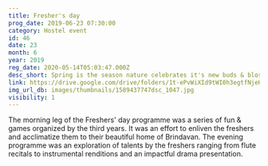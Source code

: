 ```yaml
---
title: Fresher's day
prog_date: 2019-06-23 07:30:00
category: Hostel event
id: 46
date: 23
month: 6
year: 2019
reg_date: 2020-05-14T05:03:47.000Z
desc_short: Spring is the season nature celebrates it's new buds & blossoms. Summer is the season we celebrate the new comers to our campus.
link: https://drive.google.com/drive/folders/1t-ePvWiXId9tWI0h3egtfNjeHvMy90aY
img_url_db: images/thumbnails/1589437747dsc_1047.jpg
visibility: 1
---
```


The morning leg of the Freshers' day programme was a series of fun & games organized by the third years. It was an effort to enliven the freshers and acclimatize them to their beautiful home of Brindavan. The evening programme was an exploration of talents by the freshers ranging from flute recitals to instrumental renditions and an impactful drama presentation.
